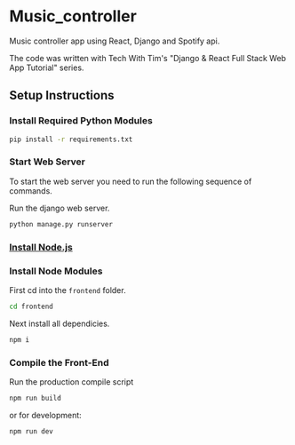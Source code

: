 # Music_controller

Music controller app using React, Django and Spotify api.

The code was written with Tech With Tim's "Django & React Full Stack Web App Tutorial" series.

## Setup Instructions

### Install Required Python Modules

```bash
pip install -r requirements.txt
```

### Start Web Server

To start the web server you need to run the following sequence of commands.

Run the django web server.

```bash
python manage.py runserver
```

### [Install Node.js](https://nodejs.org/en/)

### Install Node Modules

First cd into the `frontend` folder.

```bash
cd frontend
```

Next install all dependicies.

```bash
npm i
```

### Compile the Front-End

Run the production compile script

```bash
npm run build
```

or for development:

```bash
npm run dev
```

